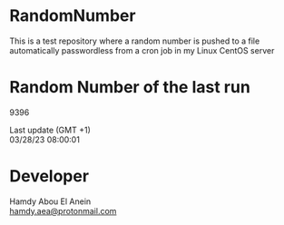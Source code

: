 # RandomNumber    
This is a test repository where a random number is pushed to a file automatically passwordless from a cron job in my Linux CentOS server    
# Random Number of the last run   
9396
      
Last update (GMT +1)    
03/28/23 08:00:01
# Developer    
Hamdy Abou El Anein   
hamdy.aea@protonmail.com
